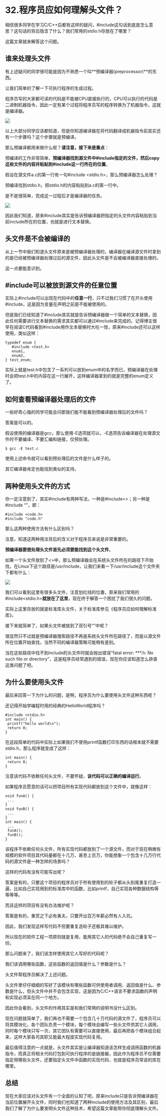 # 32.程序员应如何理解头文件？

相信很多同学在学习C/C++后都有这样的疑问，#include这句话到底是怎么意思？这句话的背后隐含了什么？我们常用的stdio.h存放在了哪里？&#x20;

这篇文章就来解答这个问题。

## 谁来处理头文件&#x20;

有上述疑问的同学很可能是因为不熟悉一个叫**预编译器(preprocessor)**的东西。&#x20;

让我们简单的了解一下可执行程序的生成过程。&#x20;

程序员写的大家都可读的代码是不能被CPU直接执行的，CPU可以执行的代码是二进制机器指令，因此一定有某个过程将程序员写的程序转换为了机器指令，这就是编译器。

![](.gitbook/assets/32\_1.jpg)

以上大部分同学应该都知道，但是你知道编译器在将代码翻译成机器指令前其实还有一个步骤吗？这个步骤就是预编译。&#x20;

那么预编译都用来做什么呢？**请注意，接下来是重点**：&#x20;

预编译的工作非常简单，**预编译器找到源文件中#include指定的文件，然后copy这些文件的内容并粘贴到#include这一行所在的位置**。&#x20;

假设在源文件a.c的第一行有一句#include \<stdio.h>，那么预编译器怎么处理？&#x20;

预编译找到stdio.h，把stdio.h的内容粘贴到a.c的第一行中。&#x20;

是不是很简单，完成这一过程后才是编译器的任务。

![](.gitbook/assets/32\_2.jpg)

因此我们知道，原来#include其实是告诉预编译器把指定的头文件内容粘贴到当前include所在的位置，也就是进行文本替换。&#x20;

## 头文件是不会被编译的&#x20;

从上一节中我们知道头文件原来是被预编译器处理的，编译器在编译源文件时拿到的是已经被预编译器处理过后的源文件，因此头文件是不会被编译器直接处理的。&#x20;

这一点要能意识到。

## #include可以被放到源文件的任意位置&#x20;

实际上#include可以出现在代码中的**任意一行**，只不过我们习惯了在开头使用#include，这是因为变量在声明之前是不能被使用的。&#x20;

但是我们已经知道了#include其实就是告诉预编译器做一个简单的文本替换，因此任何需要进行文本替换的需求其实都可以通过#include来完成的，记得博主很早在阅读C代码看到#include用作文本替换时大吃一惊，原来#include还可以这样使用，类似这样：

```
typedef enum {
   #include <test.h>
   enum1,
   enum2,
} test_enum;
```

实际上就是test.h中包含了一系列可以放到enum中的名字而已，预编译器在处理时会把test.h中的内容在这一行展开，这样编译器拿到的就是完整的enum定义了。&#x20;

## 如何查看预编译器处理后的文件&#x20;

一些好奇心强的同学可能会问那我们能不能看到预编译器处理后的文件吗？&#x20;

答案是可以的。&#x20;

假设使用的编译器是gcc，那么使用-E选项就可以，-E选项告诉编译器在处理源文件时不要编译、不要汇编和链接，仅预处理。

```
$ gcc -E test.c
```

使用上述命令就可以看到预处理后的文件是什么样子的。

其它编译器肯定也能找到类似的支持。&#x20;

## 两种使用头文件的方式&#x20;

你一定注意到了，其实#include有两种写法，一种是#include<>；另一种是#include “”，即：

```
#include <code.h>
#include "code.h"
```

那么这两种使用方法有什么区别吗？&#x20;

注意，知道这两种用法背后的含义对于程序员来说是非常重要的。&#x20;

**预编译器要想处理头文件首先必须要能找到这个头文件**。&#x20;

如果一个头文件放到了<>中，那么预编译器会在系统头文件所在的路径下开始找，在Linux下这个路径是/usr/include，让我们来看一下/usr/include这个文件夹下都有什么：

![](.gitbook/assets/32\_3.jpg)

我们可以看到这里有很多头文件，注意划红线的位置，原来我们常用的#include\<stdio.h>**就放在了这里**，现在终于解答一个困扰了我们很久的问题。&#x20;

实际上这里存放的就是标准库头文件，关于标准库参见《程序员应如何理解标准库》。&#x20;

接下来就简单了，如果头文件被放到了双引号“”中呢？&#x20;

很显然只不过就是预编译器搜索路径不再是系统头文件所在路径了，而是以源文件所在位置开始查找，当然不同的编译器策略可能稍有差别。&#x20;

当在这些路径中找不到include的头文件时就会抛出错误“fatal error: \*\*\*.h: No such file or directory”，这是程序员经常遇到的错误，现在你应该知道怎么排查这类问题了吧。

## 为什么要使用头文件&#x20;

最后来回答一下为什么的问题，是啊，程序员为什么要使用头文件这种东西呢？&#x20;

还记得开始学编程时用的经典的HelloWorld程序吗？

```
#include <stdio.h>
int main() {
 printf("hello world\n");
 return 0; 
}
```

在这段简单的代码中实际上如果我们不使用printf函数打印东西的话根本就不需要stdio.h，那么程序就变成了这样：

```
int main() {
 return 0;
}
```

注意该代码不依赖任何头文件，不要怀疑，**该代码可以正确的编译运行**。&#x20;

如果程序员愿意的话可以把项目所有实现代码都放到这个文件中，就像这样：

```
void funA() {
 ...
}
void funB() {
 ...
}
int main() {
 ...
 funA();
 funB();
}
```

该程序不依赖任何头文件，所有实现代码都放到了一个源文件，而对于现在稍微有规模的软件项目其代码量都在十几万、甚至上百万，你能想象一个包含十几万行代码的源文件是一种怎样的场景吗？&#x20;

这样的代码有没有可能写出呢？&#x20;

答案是有的，只要这个项目的程序员对于所有使用到的轮子都从头到尾重复打造一遍，比如自己实现用到的标准库中的函数，比如printf，自己实现各种数据结构等等等等。&#x20;

而且这样的项目有没有办法维护呢？&#x20;

答案是有的，重赏之下必有勇夫，只要开出百万年薪必然有人入坑。&#x20;

因此，我们发现这样写代码不但要重复造轮子还极其难以维护。&#x20;

所以现在的软件工程一项原则就是复用，能用其它人的代码绝不会自己重复写一份。&#x20;

那么问题来了，我们该怎样使用其它人写好的代码呢？&#x20;

我们该调用哪些函数，这些函数的返回值是什么？参数是什么？&#x20;

头文件帮程序员解决了上述问题。&#x20;

头文件里仔仔细细的写好了该模块有哪些函数可供使用者调用、返回值是什么、参数是什么，但头文件中并不会包含实现，这是因为C/C++语言不要求函数的声明和实现必须呆在同一个地方。&#x20;

因此你会看到，头文件的作用其实是和我们常用的说明书没什么区别。&#x20;

现在问题就简单了，我们再也不需要一个包含几十万代码的源文件了，程序员可以将其模块化，各个团队负责一个模块，每个模块会编写一些头文件供其它人调用，同时每个模块只写一次，其它团队有需要可以直接使用，最后再把各个模块组合起来，这样大家各司其职又能最大程度实现代码复用。&#x20;

最后值得注意的一点就是，头文件其实是让编译器知道该怎样生成调用函数的机器指令，而真正将相关代码打包到可执行程序的是链接器，因此作为程序员不仅需要指定用哪些头文件，还要指定头文件中函数的实现代码，也就是程序员常说的库在哪里。&#x20;

## 总结&#x20;

现在大家应该对头文件有一个全面的认知了吧，原来include只是告诉预编译器在当前位置展开头文件，同时我们也知道了两种include的使用方法及其区别，最后我们了解了为什么要发明头文件这种技术，希望这篇文章能帮你彻底理解头文件。

